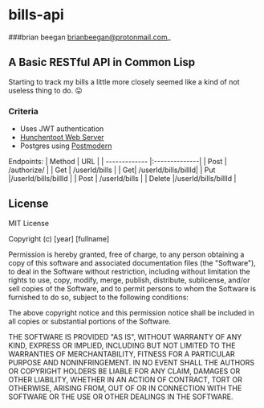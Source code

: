 # bills-api
###brian beegan <brianbeegan@protonmail.com>_

## A Basic RESTful API in Common Lisp

Starting to track my bills a little more closely seemed like a
kind of not useless thing to do. :stuck_out_tongue:

### Criteria

* Uses JWT authentication
* [Hunchentoot Web Server](https://edicl.github.io/hunchentoot/)
* Postgres using [Postmodern](https://marijnhaverbeke.nl/postmodern/) 

Endpoints:
| Method      | URL           | 
| ------------- |:--------------| 
| Post   | /authorize/   | 
| Get     | /userId/bills      | 
| Get| /userId/bills/billId| 
| Put    |/userId/bills/billId   | 
| Post   |  /userId/bills  | 
| Delete   |/userId/bills/billId   | 
## License

MIT License

Copyright (c) [year] [fullname]

Permission is hereby granted, free of charge, to any person obtaining a copy
of this software and associated documentation files (the "Software"), to deal
in the Software without restriction, including without limitation the rights
to use, copy, modify, merge, publish, distribute, sublicense, and/or sell
copies of the Software, and to permit persons to whom the Software is
furnished to do so, subject to the following conditions:

The above copyright notice and this permission notice shall be included in all
copies or substantial portions of the Software.

THE SOFTWARE IS PROVIDED "AS IS", WITHOUT WARRANTY OF ANY KIND, EXPRESS OR
IMPLIED, INCLUDING BUT NOT LIMITED TO THE WARRANTIES OF MERCHANTABILITY,
FITNESS FOR A PARTICULAR PURPOSE AND NONINFRINGEMENT. IN NO EVENT SHALL THE
AUTHORS OR COPYRIGHT HOLDERS BE LIABLE FOR ANY CLAIM, DAMAGES OR OTHER
LIABILITY, WHETHER IN AN ACTION OF CONTRACT, TORT OR OTHERWISE, ARISING FROM,
OUT OF OR IN CONNECTION WITH THE SOFTWARE OR THE USE OR OTHER DEALINGS IN THE
SOFTWARE.

